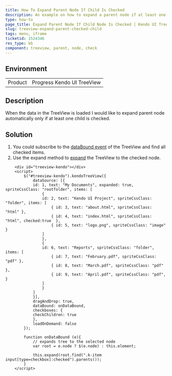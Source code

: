 ```yaml
---
title: How To Expand Parent Node If Child Is Checked
description: An example on how to expand a parent node if at least one child node is checked.
type: how-to
page_title: Expand Parent Node If Child Node Is Checked | Kendo UI TreeView for jQuery
slug: treeview-expand-parent-checked-child
tags: menu, iframe
ticketid: 1524346
res_type: kb
component: treeview, parent, node, check
---
```


## Environment

<table>
 <tr>
  <td>Product</td>
  <td>Progress Kendo UI TreeView</td>
 </tr> 
</table>

## Description

When the data in the TreeView is loaded I would like to expand parent node automatically only if at least one child is checked.

## Solution
1. You could subscribe to the [dataBound event](/api/javascript/ui/treeview/events/databound) of the TreeView and find all checked items. 
1. Use the expand method to [expand](/api/javascript/ui/treeview/methods/expand) the TreeView to the checked node. 

```dojo
    <div id="treeview-kendo"></div>
    <script>
		$("#treeview-kendo").kendoTreeView({            
			dataSource: [{
			id: 1, text: "My Documents", expanded: true, spriteCssClass: "rootfolder", items: [
				{
				id: 2, text: "Kendo UI Project", spriteCssClass: "folder", items: [
					{ id: 3, text: "about.html", spriteCssClass: "html" },
					{ id: 4, text: "index.html", spriteCssClass: "html", checked:true  },
					{ id: 5, text: "logo.png", spriteCssClass: "image" }
				]
				},
				{
				id: 6, text: "Reports", spriteCssClass: "folder", items: [
					{ id: 7, text: "February.pdf", spriteCssClass: "pdf" },
					{ id: 8, text: "March.pdf", spriteCssClass: "pdf" },
					{ id: 9, text: "April.pdf", spriteCssClass: "pdf",  }
				]
				}
			]
			}],
			dragAndDrop: true,
			dataBound: onDataBound,
			checkboxes: {
			checkChildren: true
			},
			loadOnDemand: false
		});
	
		function onDataBound (e){
			// expands tree to the selected node
			var root = e.node ? $(e.node) : this.element;
	
			this.expand(root.find(".k-item input[type=checkbox]:checked").parents());
		}
    </script>
```
